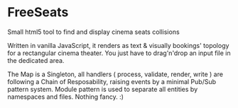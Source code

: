 # FreeSeats

Small html5 tool to find and display cinema seats collisions

Written in vanilla JavaScript, it renders as text & visually bookings' topology for a rectangular cinema theater.
You just have to drag'n'drop an input file in the dedicated area.

The Map is a Singleton, all handlers ( process, validate, render, write ) are following a Chain of Resposability, raising events by a minimal Pub/Sub pattern system. Module pattern is used to separate all entities by namespaces and files. Nothing fancy. :)

